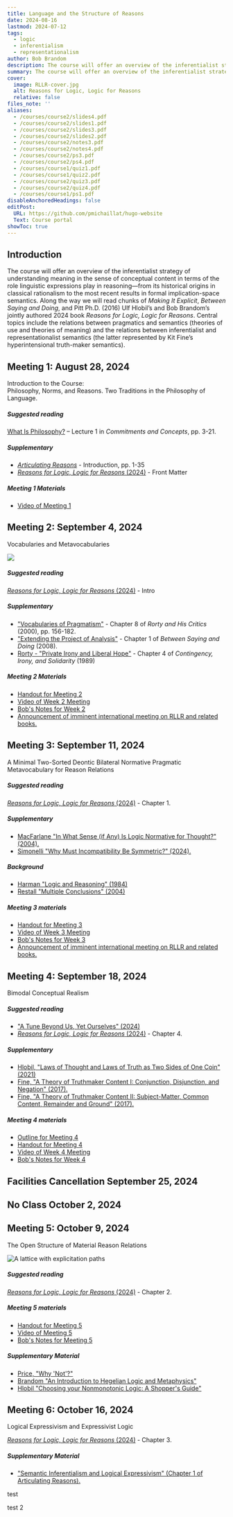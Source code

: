 ```yaml
---
title: Language and the Structure of Reasons
date: 2024-08-16
lastmod: 2024-07-12
tags:
  - logic
  - inferentialism
  - representationalism
author: Bob Brandom
description: The course will offer an overview of the inferentialist strategy of understanding meaning in the sense of conceptual content in terms of the role linguistic expressions play in reasoning.
summary: The course will offer an overview of the inferentialist strategy of understanding meaning in the sense of conceptual content in terms of the role linguistic expressions play in reasoning—from its historical origins in classical rationalism to the most recent results in formal implication-space semantics. Along the way we will read chunks of *Making It Explicit*, *Between Saying and Doing*, and Pitt Ph.D. (2016) Ulf Hlobil’s and Bob Brandom’s jointly authored 2024 book *Reasons for Logic, Logic for Reasons*.
cover:
  image: RLLR-cover.jpg
  alt: Reasons for Logic, Logic for Reasons
  relative: false
files_note: ''
aliases:
  - /courses/course2/slides4.pdf
  - /courses/course2/slides1.pdf
  - /courses/course2/slides3.pdf
  - /courses/course2/slides2.pdf
  - /courses/course2/notes3.pdf
  - /courses/course2/notes4.pdf
  - /courses/course2/ps3.pdf
  - /courses/course2/ps4.pdf
  - /courses/course1/quiz1.pdf
  - /courses/course1/quiz2.pdf
  - /courses/course2/quiz3.pdf
  - /courses/course2/quiz4.pdf
  - /courses/course1/ps1.pdf
disableAnchoredHeadings: false
editPost:
  URL: https://github.com/pmichaillat/hugo-website
  Text: Course portal
showToc: true
---
```

## Introduction

The course will offer an overview of the inferentialist strategy of understanding meaning in the sense of conceptual content in terms of the role linguistic expressions play in reasoning—from its historical origins in classical rationalism to the most recent results in formal implication-space semantics. Along the way we will read chunks of _Making It Explicit_, _Between Saying and Doing_, and Pitt Ph.D. (2016) Ulf Hlobil’s and Bob Brandom’s jointly authored 2024 book _Reasons for Logic, Logic for Reasons_. Central topics include the relations between pragmatics and semantics (theories of use and theories of meaning) and the relations between inferentialist and representationalist semantics (the latter represented by Kit Fine’s hyperintensional truth-maker semantics).

## Meeting 1: August 28, 2024

Introduction to the Course: <br>
Philosophy, Norms, and Reasons. Two Traditions in the Philosophy of Language.

##### Suggested reading

[What Is Philosophy?](meeting1/Commitments.pdf) – Lecture 1 in _Commitments and Concepts_, pp. 3-21.

##### Supplementary

- [_Articulating Reasons_](meeting1/Articulating.pdf) - Introduction, pp. 1-35
- [_Reasons for Logic, Logic for Reasons_ (2024)](meeting1/RLLR-front.pdf) - Front Matter

##### Meeting 1 Materials

- [Video of Meeting 1](https://pitt.hosted.panopto.com/Panopto/Pages/Viewer.aspx?id=b3bfdf63-32dd-4111-baf1-b20501213162)

## Meeting 2: September 4, 2024

Vocabularies and Metavocabularies

![](meeting2/Pragmatic.png)

##### Suggested reading

[_Reasons for Logic, Logic for Reasons_ (2024)](meeting2/RLLR-intro.pdf) - Intro

##### Supplementary

- ["Vocabularies of Pragmatism"](meeting2/Brandom-Rorty.pdf) - Chapter 8 of _Rorty and His Critics_ (2000), pp. 156-182.
- ["Extending the Project of Analysis"](meeting2/BSD.pdf) - Chapter 1 of _Between Saying and Doing_ (2008).
- [Rorty - "Private Irony and Liberal Hope"](meeting2/Rorty-CIS.pdf) - Chapter 4 of _Contingency, Irony, and Solidarity_ (1989)

##### Meeting 2 Materials

- [Handout for Meeting 2](meeting2/Week2-notes.pdf)
- [Video of Week 2 Meeting](https://pitt.hosted.panopto.com/Panopto/Pages/Viewer.aspx?id=a09ca9db-7580-4936-b56a-b1e2017eeb72)
- [Bob's Notes for Week 2](meeting2/Week2-notes.pdf)
- [Announcement of imminent international meeting on RLLR and related books.](https://sce-cse.recherche.usherbrooke.ca/2024-annual-booklaunch/)

## Meeting 3: September 11, 2024

A Minimal Two-Sorted Deontic Bilateral Normative Pragmatic Metavocabulary for Reason Relations

##### Suggested reading

[_Reasons for Logic, Logic for Reasons_ (2024)](meeting3/RLLR-1.pdf) - Chapter 1.

##### Supplementary

- [MacFarlane "In What Sense (if Any) Is Logic Normative for Thought?" (2004).](meeting3/Macfarlane.pdf)
- [Simonelli "Why Must Incompatibility Be Symmetric?" (2024).](meeting3/Simonelli.pdf)

##### Background

- [Harman "Logic and Reasoning" (1984)](meeting3/Harman.pdf)
- [Restall "Multiple Conclusions" (2004)](meeting3/Restall.pdf)

##### Meeting 3 materials

- [Handout for Meeting 3](meeting3/Week3-notes.pdf)
- [Video of Week 3 Meeting](https://pitt.hosted.panopto.com/Panopto/Pages/Viewer.aspx?id=565f3290-5e6b-4645-808a-b1e80160d139)
- [Bob's Notes for Week 3](meeting3/Week3-notes.pdf)
- [Announcement of imminent international meeting on RLLR and related books.](https://sce-cse.recherche.usherbrooke.ca/2024-annual-booklaunch/)

## Meeting 4: September 18, 2024

Bimodal Conceptual Realism

##### Suggested reading

- ["A Tune Beyond Us, Yet Ourselves" (2024)](meeting4/Brandom-ATBUYO.pdf)
- [_Reasons for Logic, Logic for Reasons_ (2024)](meeting4/RLLR-4.pdf) - Chapter 4.

##### Supplementary

- [Hlobil, "Laws of Thought and Laws of Truth as Two Sides of One Coin" (2021)](meeting4/Hlobil-Laws.pdf)
- [Fine, "A Theory of Truthmaker Content I: Conjunction, Disjunction, and Negation" (2017).](meeting4/Fine-TM1.pdf)
- [Fine, "A Theory of Truthmaker Content II: Subject-Matter, Common Content, Remainder and Ground" (2017).](meeting4/Fine-TM2.pdf)

##### Meeting 4 materials

- [Outline for Meeting 4](meeting4/Week4-outline.pdf)
- [Handout for Meeting 4](meeting4/Week4-handout.pdf)
- [Video of Week 4 Meeting](https://pitt.hosted.panopto.com/Panopto/Pages/Viewer.aspx?id=5d842cdc-dc45-4724-967e-b1ef01514a47)
- [Bob's Notes for Week 4](meeting4/Week4-notes.pdf)

## Facilities Cancellation September 25, 2024

## No Class October 2, 2024

## Meeting 5: October 9, 2024

The Open Structure of Material Reason Relations

![A lattice with explicitation paths](meeting5/Explicitator.jpg "Explicitation paths")

##### Suggested reading

[_Reasons for Logic, Logic for Reasons_ (2024)](meeting3/RLLR-1.pdf) - Chapter 2.

##### Meeting 5 materials

- [Handout for Meeting 5](meeting5/Week5-handout.pdf)
- [Video of Meeting 5](https://pitt.hosted.panopto.com/Panopto/Pages/Viewer.aspx?id=584cfd9a-c499-48cf-b975-b205011dbc1a)
- [Bob's Notes for Meeting 5](meeting5/Week5-notes.pdf)

##### Supplementary Material

- [Price, "Why 'Not'?"](meeting5/Price-WN.pdf)
- [Brandom "An Introduction to Hegelian Logic and Metaphysics"](meeting5/Brandom-UOSTN.pdf)
- [Hlobil "Choosing your Nonmonotonic Logic: A Shopper's Guide"](meeting5/Hlobil-NL.pdf)

## Meeting 6: October 16, 2024

Logical Expressivism and Expressivist Logic

[_Reasons for Logic, Logic for Reasons_ (2024)](meeting6/RLLR-3.pdf) - Chapter 3.

##### Supplementary Material

- ["Semantic Inferentialism and Logical Expressivism" (Chapter 1 of Articulating Reasons).](meeting6/Brandom-AR.pdf)

test

test 2

